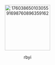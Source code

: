 


<p align="center"><img width="150" height="150" alt="17603865010305591698760896359162" src="https://github.com/user-attachments/assets/fb7df9b9-0fa3-4da6-83a0-0438244728cc" />










<p align="center"> rbyi 


